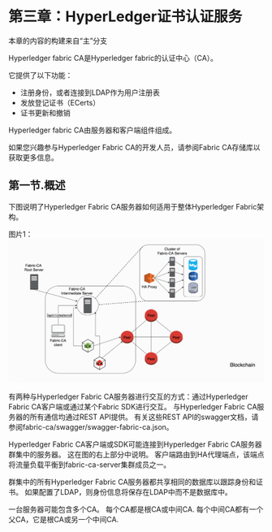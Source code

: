 # 第三章：HyperLedger证书认证服务

本章的内容的构建来自“主”分支

Hyperledger fabric CA是Hyperledger fabric的认证中心（CA）。

它提供了以下功能：

* 注册身份，或者连接到LDAP作为用户注册表
* 发放登记证书（ECerts）
* 证书更新和撤销

Hyperledger fabric CA由服务器和客户端组件组成。

如果您兴趣参与Hyperledger Fabric CA的开发人员，请参阅Fabric CA存储库以获取更多信息。

## 第一节.概述

下图说明了Hyperledger Fabric CA服务器如何适用于整体Hyperledger Fabric架构。

图片1： 
    ![图片1](https://github.com/guoshijiang/Hyperledger_fabric_v1.0/blob/master/img/1.png "图片1")

有两种与Hyperledger Fabric CA服务器进行交互的方式：通过Hyperledger Fabric CA客户端或通过某个Fabric SDK进行交互。 与Hyperledger Fabric CA服务器的所有通信均通过REST API提供。 有关这些REST API的swagger文档，请参阅fabric-ca/swagger/swagger-fabric-ca.json。

Hyperledger Fabric CA客户端或SDK可能连接到Hyperledger Fabric CA服务器群集中的服务器。 这在图的右上部分中说明。 客户端路由到HA代理端点，该端点将流量负载平衡到fabric-ca-server集群成员之一。

群集中的所有Hyperledger Fabric CA服务器都共享相同的数据库以跟踪身份和证书。 如果配置了LDAP，则身份信息将保存在LDAP中而不是数据库中。

一台服务器可能包含多个CA。 每个CA都是根CA或中间CA. 每个中间CA都有一个父CA，它是根CA或另一个中间CA.






